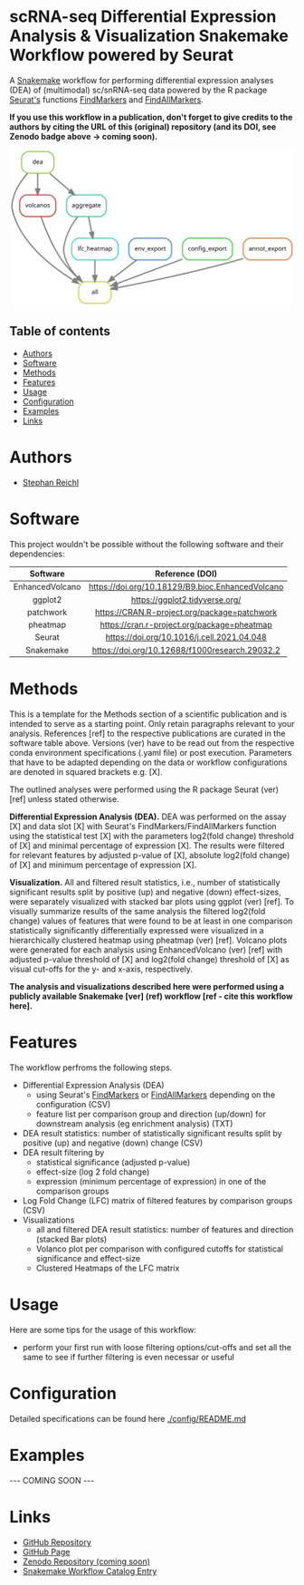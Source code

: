 # scRNA-seq Differential Expression Analysis & Visualization Snakemake Workflow powered by Seurat
A [Snakemake](https://snakemake.readthedocs.io/en/stable/) workflow for performing differential expression analyses (DEA) of (multimodal) sc/snRNA-seq data powered by the R package [Seurat's](https://satijalab.org/seurat/index.html) functions [FindMarkers](https://satijalab.org/seurat/reference/findmarkers) and [FindAllMarkers](https://satijalab.org/seurat/reference/findallmarkers).

**If you use this workflow in a publication, don't forget to give credits to the authors by citing the URL of this (original) repository (and its DOI, see Zenodo badge above -> coming soon).**

![Workflow Rulegraph](./workflow/dags/rulegraph.svg)

Table of contents
----------------
  * [Authors](#authors)
  * [Software](#software)
  * [Methods](#methods)
  * [Features](#features)
  * [Usage](#usage)
  * [Configuration](#configuration)
  * [Examples](#examples)
  * [Links](#links)

# Authors
- [Stephan Reichl](https://github.com/sreichl)


# Software
This project wouldn't be possible without the following software and their dependencies:

| Software       | Reference (DOI)                                   |
| :------------: | :-----------------------------------------------: |
| EnhancedVolcano| https://doi.org/10.18129/B9.bioc.EnhancedVolcano  |
| ggplot2        | https://ggplot2.tidyverse.org/                    |
| patchwork      | https://CRAN.R-project.org/package=patchwork      |
| pheatmap       | https://cran.r-project.org/package=pheatmap       |
| Seurat         | https://doi.org/10.1016/j.cell.2021.04.048        |
| Snakemake      | https://doi.org/10.12688/f1000research.29032.2    |

# Methods
This is a template for the Methods section of a scientific publication and is intended to serve as a starting point. Only retain paragraphs relevant to your analysis. References [ref] to the respective publications are curated in the software table above. Versions (ver) have to be read out from the respective conda environment specifications (.yaml file) or post execution. Parameters that have to be adapted depending on the data or workflow configurations are denoted in squared brackets e.g. [X].

The outlined analyses were performed using the R package Seurat (ver) [ref] unless stated otherwise.

**Differential Expression Analysis (DEA).** DEA was performed on the assay [X] and data slot [X] with Seurat's FindMarkers/FindAllMarkers function using the statistical test [X] with the parameters log2(fold change) threshold of [X] and minimal percentage of expression [X]. The results were filtered for relevant features by adjusted p-value of [X], absolute log2(fold change) of [X] and minimum percentage of expression [X].

**Visualization.** All and filtered result statistics, i.e., number of statistically significant results split by positive (up) and negative (down) effect-sizes, were separately visualized with stacked bar plots using ggplot (ver) [ref]. 
To visually summarize results of the same analysis the filtered log2(fold change) values of features that were found to be at least in one comparison statistically significantly differentially expressed were visualized in a hierarchically clustered heatmap using pheatmap (ver) [ref]. 
Volcano plots were generated for each analysis using EnhancedVolcano (ver) [ref] with adjusted p-value threshold of [X] and log2(fold change) threshold of [X] as visual cut-offs for the y- and x-axis, respectively.

**The analysis and visualizations described here were performed using a publicly available Snakemake [ver] (ref) workflow [ref - cite this workflow here].**

# Features
The workflow perfroms the following steps.
- Differential Expression Analysis (DEA)
  - using Seurat's [FindMarkers](https://satijalab.org/seurat/reference/findmarkers) or [FindAllMarkers](https://satijalab.org/seurat/reference/findallmarkers) depending on the configuration (CSV)
  - feature list per comparison group and direction (up/down) for downstream analysis (eg enrichment analysis) (TXT)
- DEA result statistics: number of statistically significant results split by positive (up) and negative (down) change (CSV)
- DEA result filtering by 
  - statistical significance (adjusted p-value)
  - effect-size (log 2 fold change)
  - expression (minimum percentage of expression) in one of the comparison groups
- Log Fold Change (LFC) matrix of filtered features by comparison groups (CSV)
- Visualizations
  - all and filtered DEA result statistics: number of features and direction (stacked Bar plots)
  - Volanco plot per comparison with configured cutoffs for statistical significance and effect-size
  - Clustered Heatmaps of the LFC matrix

# Usage
Here are some tips for the usage of this workflow:
- perform your first run with loose filtering options/cut-offs and set all the same to see if further filtering is even necessar or useful

# Configuration
Detailed specifications can be found here [./config/README.md](./config/README.md)

# Examples
--- COMING SOON ---

# Links
- [GitHub Repository](https://github.com/epigen/dea_seurat/)
- [GitHub Page](https://epigen.github.io/dea_seurat/)
- [Zenodo Repository (coming soon)]()
- [Snakemake Workflow Catalog Entry](https://snakemake.github.io/snakemake-workflow-catalog?usage=epigen/dea_seurat)
